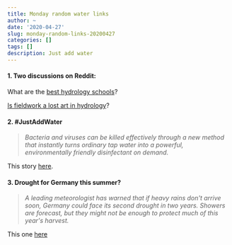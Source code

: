 ```yaml
---
title: Monday random water links
author: ~
date: '2020-04-27'
slug: monday-random-links-20200427
categories: []
tags: []
description: Just add water
---
```

#### 1. Two discussions on Reddit:


What are the [best hydrology schools](https://www.reddit.com/r/Hydrology/comments/g2xij9/best_hydrology_schools/)?

[Is fieldwork a lost art in hydrology](https://www.reddit.com/r/Hydrology/comments/g2xjij/fieldwork/)?

#### 2. #JustAddWater

> *Bacteria and viruses can be killed effectively through a new method that instantly turns ordinary tap water into a powerful, environmentally friendly disinfectant on demand.*

This story [here](https://www.israel21c.org/israeli-invention-turns-tap-water-into-antiviral-solution/).

#### 3. Drought for Germany this summer?

> *A leading meteorologist has warned that if heavy rains don't arrive soon, Germany could face its second drought in two years. Showers are forecast, but they might not be enough to protect much of this year's harvest.*

This one [here](https://www.dw.com/en/germany-heading-toward-drought-amid-coronavirus-crisis-forecaster/a-53242600)